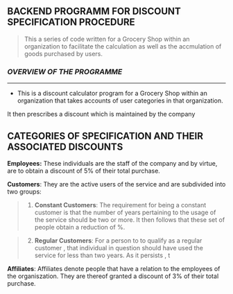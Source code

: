 ## BACKEND PROGRAMM FOR DISCOUNT SPECIFICATION PROCEDURE

>This a series of code written for a Grocery Shop within an organization to facilitate the calculation as well as the accmulation of goods purchased by users.

### _OVERVIEW OF THE PROGRAMME_
<HR>

- This is a discount calculator program for a Grocery Shop within an organization that takes accounts of user categories in that organization.

It then prescribes a discount which is maintained by the company

 ## CATEGORIES OF SPECIFICATION AND THEIR ASSOCIATED DISCOUNTS
  
  __Employees:__ 
  These individuals are the staff of the company and by virtue, are to obtain a discount of 5% of their total purchase.

  __Customers__:
 They are the active users of the service and are subdivided into two groups:

 >1. __Constant Customers__:
  The requirement for being a constant customer is that the number of years pertaining to the usage of the service should be two or more. It then follows that these set of people obtain a reduction of %.

 >2. __Regular Customers__:
  For a person to to qualify as a regular customer , that individual in question should have used the service for less than two years. As it persists , t

 
 __Affiliates__:
 Affiliates denote people that have a relation to the employees of the organiszation. They are thereof granted a discount of 3% of their total purchase. 
